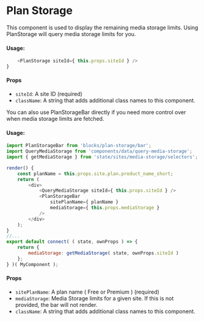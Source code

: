 Plan Storage
==============

This component is used to display the remaining media storage limits. Using PlanStorage
will query media storage limits for you. 

#### Usage:

```javascript
	<PlanStorage siteId={ this.props.siteId } />
}
```

#### Props

* `siteId`: A site ID (required)
* `className`: A string that adds additional class names to this component.


You can also use PlanStorageBar directly if you need more control over when
media storage limits are fetched.

#### Usage:

```javascript
import PlanStorageBar from 'blocks/plan-storage/bar';
import QueryMediaStorage from 'components/data/query-media-storage';
import { getMediaStorage } from 'state/sites/media-storage/selectors';

render() {
	const planName = this.props.site.plan.product_name_short;
	return (
		<div>
			<QueryMediaStorage siteId={ this.props.siteId } />
			<PlanStorageBar
				sitePlanName={ planName }
				mediaStorage={ this.props.mediaStorage }
			/>
		</div>
	);
}
//...
export default connect( ( state, ownProps ) => {
	return {
		mediaStorage: getMediaStorage( state, ownProps.siteId )
	};
} )( MyComponent );
```

#### Props

* `sitePlanName`: A plan name ( Free or Premium ) (required)
* `mediaStorage`: Media Storage limits for a given site. If this is not provided, the bar will not render.
* `className`: A string that adds additional class names to this component.
